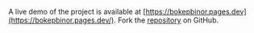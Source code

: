 A live demo of the project is available at [https://bokepbinor.pages.dev](https://bokepbinor.pages.dev/).
Fork the [repository](https://github.com/podesepis/bokepbinor) on GitHub.